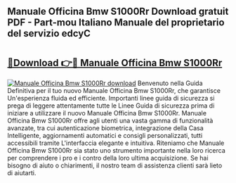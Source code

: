 ## Manuale Officina Bmw S1000Rr Download gratuit PDF - Part-mou Italiano Manuale del proprietario del servizio edcyC

# <h2><a href="http://dfekr1f.blite.top/?on=Manuale+Officina+Bmw+S1000Rr">🔗Download 👉🔴 Manuale Officina Bmw S1000Rr</a></h2>

[![Manuale Officina Bmw S1000Rr download](https://i.imgur.com/lujVjoI.png)](http://dfekr1f.blite.top/?on=Manuale+Officina+Bmw+S1000Rr)
Benvenuto nella Guida Definitiva per il tuo nuovo Manuale Officina Bmw S1000Rr, che garantisce Un'esperienza fluida ed efficiente. Importanti linee guida di sicurezza si prega di leggere attentamente tutte le Linee Guida di sicurezza prima di iniziare a utilizzare il nuovo Manuale Officina Bmw S1000Rr. Manuale Officina Bmw S1000Rr offre agli utenti una vasta gamma di funzionalità avanzate, tra cui autenticazione biometrica, integrazione della Casa Intelligente, aggiornamenti automatici e consigli personalizzati, tutti accessibili tramite L'interfaccia elegante e intuitiva. Riteniamo che Manuale Officina Bmw S1000Rr sia stato uno strumento importante nella loro ricerca per comprendere i pro e i contro della loro ultima acquisizione. Se hai bisogno di aiuto o chiarimenti, il nostro team di assistenza clienti sarà lieto di aiutarti.
